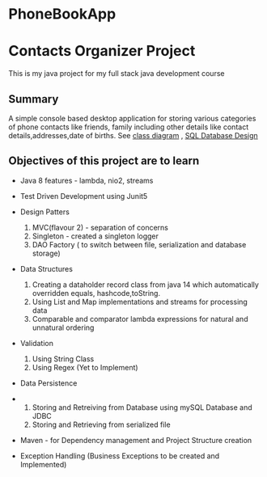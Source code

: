 # PhoneBookApp
# Contacts Organizer Project
This is my java project for my full stack java development course

## Summary
A simple console based desktop application for storing various categories of phone contacts like friends, family including other details like contact details,addresses,date of births.
See [class diagram](https://github.com/mariojoshua/phone-book-app/blob/master/design%20docs/classDiagram.md) , [SQL Database Design](https://github.com/mariojoshua/phone-book-app/blob/master/design%20docs/MySQLDBDesign.md)

## Objectives of this project are to learn
- Java 8 features - lambda, nio2, streams
- Test Driven Development using Junit5
- Design Patters
    1. MVC(flavour 2) - separation of concerns
    2. Singleton - created a singleton logger
    3. DAO Factory ( to switch between file, serialization and database storage)
- Data Structures
    1. Creating a dataholder record class from java 14 which automatically overridden equals, hashcode,toString.
    2. Using List and Map implementations and streams for processing data
    3. Comparable and comparator lambda expressions for natural and unnatural ordering
- Validation
    1. Using String Class
    2. Using Regex (Yet to Implement)
- Data Persistence
-   1. Storing and Retreiving from Database using mySQL Database and JDBC
    2. Storing and Retrieving from serialized file

-  Maven - for Dependency management and Project Structure creation
-  Exception Handling (Business Exceptions to be created and Implemented)

